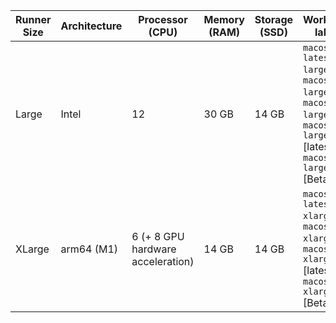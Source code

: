 | Runner Size | Architecture| Processor (CPU)| Memory (RAM)  | Storage (SSD) | Workflow label                                                                                                                                   |
| ------------| ------------| -------------- | ------------- | ------------- |--------------------------------------------------------------------------------------------------------------------------------------------------|
| Large       | Intel       | 12             | 30 GB         | 14 GB         | <code>macos-latest-large</code>, <code>macos-12-large</code>, <code>macos-13-large</code>, <code>macos-14-large</code> [latest], <code>macos-15-large</code> [Beta] |
| XLarge      | arm64 (M1)  | 6 (+ 8 GPU hardware acceleration) | 14 GB         | 14 GB         | <code>macos-latest-xlarge</code>, <code>macos-13-xlarge</code> , <code>macos-14-xlarge</code> [latest], <code>macos-15-xlarge</code> [Beta]      |
